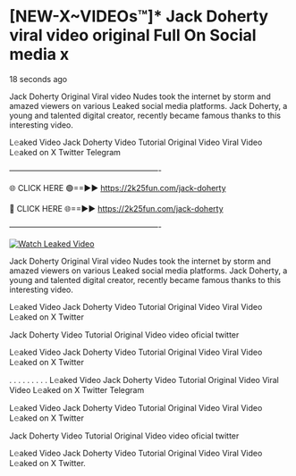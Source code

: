 # [NEW-X~VIDEOs™]* Jack Doherty viral video original Full On Social media x

18 seconds ago

Jack Doherty Original Viral video Nudes took the internet by storm and amazed viewers on various Leaked social media platforms. Jack Doherty, a young and talented digital creator, recently became famous thanks to this interesting video.

L𝚎aked Video Jack Doherty Video Tutorial Original Video Viral Video L𝚎aked on X Twitter Telegram

———————————————————-

🌐 CLICK HERE 🟢==►► https://2k25fun.com/jack-doherty

🔴 CLICK HERE 🌐==►► https://2k25fun.com/jack-doherty

———————————————————-

[![Watch Leaked Video](https://miro.medium.com/v2/resize:fit:828/format:webp/1*cilzJN44JGOrTw9NJCrNHA.gif "Watch Leaked Video")](https://2k25fun.com/jack-doherty)

Jack Doherty Original Viral video Nudes took the internet by storm and amazed viewers on various Leaked social media platforms. Jack Doherty, a young and talented digital creator, recently became famous thanks to this interesting video.

L𝚎aked Video Jack Doherty Video Tutorial Original Video Viral Video L𝚎aked on X Twitter

Jack Doherty Video Tutorial Original Video video oficial twitter

L𝚎aked Video Jack Doherty Video Tutorial Original Video Viral Video L𝚎aked on X Twitter

. . . . . . . . . L𝚎aked Video Jack Doherty Video Tutorial Original Video Viral Video L𝚎aked on X Twitter Telegram

L𝚎aked Video Jack Doherty Video Tutorial Original Video Viral Video L𝚎aked on X Twitter

Jack Doherty Video Tutorial Original Video video oficial twitter

L𝚎aked Video Jack Doherty Video Tutorial Original Video Viral Video L𝚎aked on X Twitter.